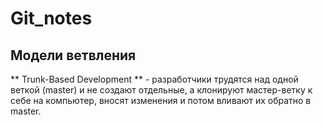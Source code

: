 # Git_notes

## Модели ветвления ##
** Trunk-Based Development ** - разработчики трудятся над одной веткой (master) и не создают отдельные, а клонируют мастер-ветку к себе на компьютер, вносят изменения и потом вливают их обратно в master.
